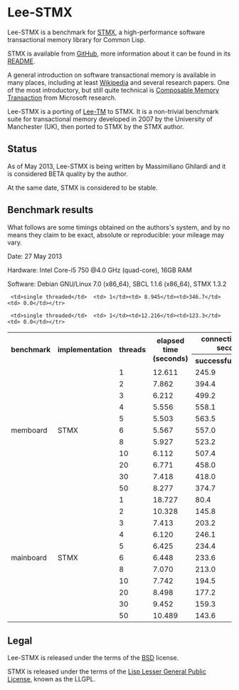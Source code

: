 Lee-STMX
========

Lee-STMX is a benchmark for [STMX](https://github.com/cosmos72/stmx), a high-performance software
transactional memory library for Common Lisp.

STMX is available from [GitHub](https://github.com/cosmos72/stmx),
more information about it can be found in its
[README](https://github.com/cosmos72/stmx/blob/master/README.md).

A general introduction on software transactional memory is available
in many places, including at least [Wikipedia](http://en.wikipedia.org/wiki/Software_transactional_memory)
and several research papers. One of the most introductory, but still
quite technical is [Composable Memory Transaction](http://research.microsoft.com/%7Esimonpj/papers/stm/stm.pdf)
from Microsoft research.

Lee-STMX is a porting of [Lee-TM](http://apt.cs.man.ac.uk/projects/TM/LeeBenchmark/)
to STMX. It is a non-trivial benchmark suite for transactional memory
developed in 2007 by the University of Manchester (UK), then ported to
STMX by the STMX author.

Status
------

As of May 2013, Lee-STMX is being written by Massimiliano Ghilardi
and it is considered BETA quality by the author.

At the same date, STMX is considered to be stable.

Benchmark results
-----------------

What follows are some timings obtained on the authors's system, and by no means they
claim to be exact, absolute or reproducible: your mileage may vary.

Date: 27 May 2013

Hardware: Intel Core-i5 750 @4.0 GHz (quad-core), 16GB RAM

Software: Debian GNU/Linux 7.0 (x86_64), SBCL 1.1.6 (x86_64), STMX 1.3.2


<table>

 <tr><th rowspan="2"><b>benchmark</b></th>
     <th rowspan="2"><b>implementation</b></th>
     <th rowspan="2"><b>threads</b></th>
     <th rowspan="2"><b>elapsed time (seconds)</b></th>
     <th colspan="2"><b>connections per second</b></th></tr>

 <tr><th><b>successful</b></th>
     <th><b>retried</b></th></tr>

 <tr><td rowspan="12">memboard</td>

     <td>single threaded</td>  <td> 1</td><td> 8.945</td><td>346.7</td><td> 0.0</td></tr>
 <tr><td rowspan="11">STMX</td><td> 1</td><td>12.611</td><td>245.9</td><td> 0.0</td></tr>
 <tr>                          <td> 2</td><td> 7.862</td><td>394.4</td><td> 8.9</td></tr>
 <tr>                          <td> 3</td><td> 6.212</td><td>499.2</td><td>18.2</td></tr>
 <tr>                          <td> 4</td><td> 5.556</td><td>558.1</td><td>27.9</td></tr>
 <tr>                          <td> 5</td><td> 5.503</td><td>563.5</td><td>28.2</td></tr>
 <tr>                          <td> 6</td><td> 5.567</td><td>557.0</td><td>32.9</td></tr>
 <tr>                          <td> 8</td><td> 5.927</td><td>523.2</td><td>33.9</td></tr>
 <tr>                          <td>10</td><td> 6.112</td><td>507.4</td><td>34.8</td></tr>
 <tr>                          <td>20</td><td> 6.771</td><td>458.0</td><td>55.5</td></tr>
 <tr>                          <td>30</td><td> 7.418</td><td>418.0</td><td>65.5</td></tr>
 <tr>                          <td>50</td><td> 8.277</td><td>374.7</td><td>73.2</td></tr>

 <tr><td rowspan="12">mainboard</td>

     <td>single threaded</td>  <td> 1</td><td>12.216</td><td>123.3</td><td> 0.0</td></tr>
 <tr><td rowspan="11">STMX</td><td> 1</td><td>18.727</td><td> 80.4</td><td> 0.0</td></tr>
 <tr>                          <td> 2</td><td>10.328</td><td>145.8</td><td> 4.6</td></tr>
 <tr>                          <td> 3</td><td> 7.413</td><td>203.2</td><td>10.8</td></tr>
 <tr>                          <td> 4</td><td> 6.120</td><td>246.1</td><td>19.6</td></tr>
 <tr>                          <td> 5</td><td> 6.425</td><td>234.4</td><td>20.2</td></tr>
 <tr>                          <td> 6</td><td> 6.448</td><td>233.6</td><td>25.0</td></tr>
 <tr>                          <td> 8</td><td> 7.070</td><td>213.0</td><td>26.4</td></tr>
 <tr>                          <td>10</td><td> 7.742</td><td>194.5</td><td>28.4</td></tr>
 <tr>                          <td>20</td><td> 8.498</td><td>177.2</td><td>37.8</td></tr>
 <tr>                          <td>30</td><td> 9.452</td><td>159.3</td><td>46.4</td></tr>
 <tr>                          <td>50</td><td>10.489</td><td>143.6</td><td>54.5</td></tr>

</table>



Legal
-----

Lee-STMX is released under the terms of the
[BSD](http://opensource.org/licenses/BSD-3-Clause) license.

STMX is released under the terms of the [Lisp Lesser General Public
License](http://opensource.franz.com/preamble.html), known as the LLGPL.
